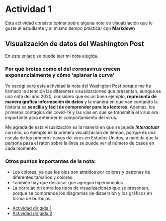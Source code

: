 # Actividad 1

Esta actividad consiste opinar sobre alguna nota de visualziación que le guste al estudiante y al mismo tiempo practicar con **Markdown** 

## Visualización de datos del Washington Post 

 En este [enlace](https://www.washingtonpost.com/graphics/2020/world/corona-simulator-spanish/) se puede leer mi nota elegida. 
 
 ### Por qué brotes como el del coronavirus crecen exponencialmente y cómo ‘aplanar la curva’
 
 Yo escogí para esta actividad la nota del Washigton Post porque me ha llamado la atención las diferentes visualizaciones que presentan, aunque es una nota del año 2020, considero que es un buen ejemplo, **representa de manera gráfica información de datos** y la manera en que van contando la historia es **sencilla y fácil de comprender para los lectores**. Además, los primeros contagios del covid-19 y las vías en que se transmitía el virus era importante para entender el comportamiento del virus.

Me agrada de esta visualización es la manera en que se puede ***interactuar*** con ello, un ejemplo es la primera visualización de tiempo, porque es una escala de los primeros casos del virus en Estados Unidos, a medida que la persona pasa el ratón sobre la línea se puede ver el número de casos en cada momento. 
 
 ### Otros puntos importantes de la nota:
 * Los colores, ya que los ojos son atraídos por colores y patrones de diferentes tamaños y colores.
* También hay que destacar que agregan hipervínculos 
* La correlación entre los tipos de visualizaciones que se presentan, porque se comprende los diagramas de dispersión y los gráficos en forma de burbujas. 

 
- [Actividad dirigida 1](ad1.md)
- [Actividad dirigida 2](ad2.md) 
 
